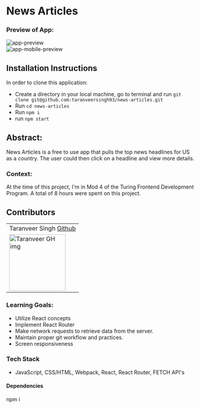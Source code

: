 # News Articles

### Preview of App:
![app-preview](https://user-images.githubusercontent.com/122247155/268095778-8133b13f-2ff8-439d-ac44-368023b770e9.gif)<br>
![app-mobile-preview](https://user-images.githubusercontent.com/122247155/268095946-2f022541-08a7-4286-a73e-7704d79a3209.gif)

## Installation Instructions
In order to clone this application:
- Create a directory in your local machine, go to terminal and run `git clone git@github.com:taranveersingh93/news-articles.git`
- Run `cd news-articles`
- Run `npm i`
- run `npm start` 

## Abstract: 
News Articles is a free to use app that pulls the top news headlines for US as a country. The user could then click on a headline and view more details.

### Context:
At the time of this project, I'm in Mod 4 of the Turing Frontend Development Program. A total of 8 hours were spent on this project.

## Contributors
<table>
     <tr>
        <td> Taranveer Singh <a href="https://github.com/taranveersingh93">Github</td>
    </tr>
    <tr>
        <td><img src="https://avatars.githubusercontent.com/u/122247155?v=4" alt="Taranveer GH img"
    width="150" height="auto" /></td>
    </tr>
</table>

### Learning Goals:
- Utilize React concepts
- Implement React Router
- Make network requests to retrieve data from the server.
- Maintain proper git workflow and practices.
- Screen responsiveness


### Tech Stack
- JavaScript, CSS/HTML, Webpack, React, React Router, FETCH API's

#### Dependencies
npm i